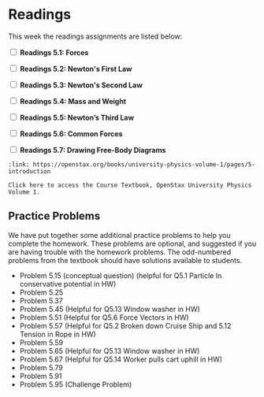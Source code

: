 # Readings

This week the readings assignments are listed below:

<label><input type="checkbox" id="week05_reading1" class="box"> **Readings 5.1: Forces** </input></label> 

<label><input type="checkbox" id="week05_reading2" class="box"> **Readings 5.2: Newton's First Law** </input></label> 

<label><input type="checkbox" id="week05_reading3" class="box"> **Readings 5.3: Newton's Second Law** </input></label> 

<label><input type="checkbox" id="week05_reading4" class="box"> **Readings 5.4: Mass and Weight** </input></label> 

<label><input type="checkbox" id="week05_reading5" class="box"> **Readings 5.5: Newton’s Third Law** </input></label> 

<label><input type="checkbox" id="week05_reading6" class="box"> **Readings 5.6: Common Forces** </input></label> 

<label><input type="checkbox" id="week05_reading7" class="box"> **Readings 5.7: Drawing Free-Body Diagrams** </input></label> 

```{card} OpenStax University Physics Volume 1
:link: https://openstax.org/books/university-physics-volume-1/pages/5-introduction

Click here to access the Course Textbook, OpenStax University Physics Volume 1.
```

## Practice Problems

We have put together some additional practice problems to help you complete the homework.
These problems are optional, and suggested if you are having trouble with the homework problems.
The odd-numbered problems from the textbook should have solutions available to students.

- Problem 5.15 (conceptual question) (helpful for Q5.1 Particle In conservative potential in HW)
- Problem 5.25
- Problem 5.37
- Problem 5.45 (Helpful for Q5.13 Window washer in HW)
- Problem 5.51 (Helpful for Q5.6 Force Vectors in HW)
- Problem 5.57 (Helpful for Q5.2 Broken down Cruise Ship and 5.12 Tension in Rope in HW)
- Problem 5.59
- Problem 5.65 (Helpful for Q5.13 Window washer in HW)
- Problem 5.67 (Helpful for Q5.14 Worker pulls cart uphill in HW)
- Problem 5.79
- Problem 5.91
- Problem 5.95 (Challenge Problem)